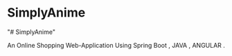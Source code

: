 # SimplyAnime
"# SimplyAnime" 

An Online Shopping Web-Application Using Spring Boot , JAVA , ANGULAR . 
